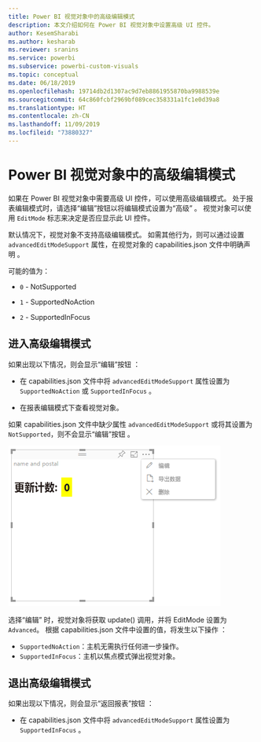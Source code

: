 ```yaml
---
title: Power BI 视觉对象中的高级编辑模式
description: 本文介绍如何在 Power BI 视觉对象中设置高级 UI 控件。
author: KesemSharabi
ms.author: kesharab
ms.reviewer: sranins
ms.service: powerbi
ms.subservice: powerbi-custom-visuals
ms.topic: conceptual
ms.date: 06/18/2019
ms.openlocfilehash: 19714db2d1307ac9d7eb8861955870ba9988539e
ms.sourcegitcommit: 64c860fcbf2969bf089cec358331a1fc1e0d39a8
ms.translationtype: HT
ms.contentlocale: zh-CN
ms.lasthandoff: 11/09/2019
ms.locfileid: "73880327"
---
```

# <a name="advanced-edit-mode-in-power-bi-visuals"></a>Power BI 视觉对象中的高级编辑模式

如果在 Power BI 视觉对象中需要高级 UI 控件，可以使用高级编辑模式。 处于报表编辑模式时，请选择“编辑”按钮以将编辑模式设置为“高级”   。 视觉对象可以使用 `EditMode` 标志来决定是否应显示此 UI 控件。

默认情况下，视觉对象不支持高级编辑模式。 如需其他行为，则可以通过设置 `advancedEditModeSupport` 属性，在视觉对象的 capabilities.json 文件中明确声明  。

可能的值为：

- `0` - NotSupported

- `1` - SupportedNoAction

- `2` - SupportedInFocus

## <a name="enter-advanced-edit-mode"></a>进入高级编辑模式

如果出现以下情况，则会显示“编辑”按钮  ：

* 在 capabilities.json 文件中将 `advancedEditModeSupport` 属性设置为 `SupportedNoAction` 或 `SupportedInFocus`  。

* 在报表编辑模式下查看视觉对象。

如果 capabilities.json 文件中缺少属性 `advancedEditModeSupport` 或将其设置为 `NotSupported`，则不会显示“编辑”按钮   。

![进入编辑模式](./media/edit-mode.png)

选择“编辑”  时，视觉对象将获取 update() 调用，并将 EditMode 设置为 `Advanced`。 根据 capabilities.json 文件中设置的值，将发生以下操作  ：

* `SupportedNoAction`：主机无需执行任何进一步操作。
* `SupportedInFocus`：主机以焦点模式弹出视觉对象。

## <a name="exit-advanced-edit-mode"></a>退出高级编辑模式

如果出现以下情况，则会显示“返回报表”按钮  ：

* 在 capabilities.json 文件中将 `advancedEditModeSupport` 属性设置为 `SupportedInFocus`  。
